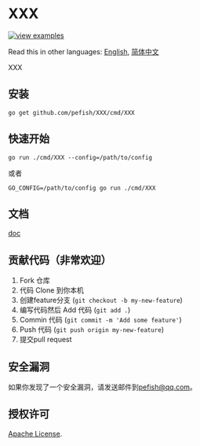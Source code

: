 # XXX

[![view examples](https://img.shields.io/badge/learn%20by-examples-0C8EC5.svg?style=for-the-badge&logo=go)](https://github.com/pefish/XXX)

Read this in other languages: [English](README.md), [简体中文](README_zh-cn.md)

XXX

## 安装

```
go get github.com/pefish/XXX/cmd/XXX
```

## 快速开始

```shell script
go run ./cmd/XXX --config=/path/to/config
```

或者

```shell script
GO_CONFIG=/path/to/config go run ./cmd/XXX
```

## 文档

[doc](https://godoc.org/github.com/pefish/XXX)

## 贡献代码（非常欢迎）

1. Fork 仓库
2. 代码 Clone 到你本机
3. 创建feature分支 (`git checkout -b my-new-feature`)
4. 编写代码然后 Add 代码 (`git add .`)
5. Commin 代码 (`git commit -m 'Add some feature'`)
6. Push 代码 (`git push origin my-new-feature`)
7. 提交pull request

## 安全漏洞

如果你发现了一个安全漏洞，请发送邮件到[pefish@qq.com](mailto:pefish@qq.com)。

## 授权许可

[Apache License](LICENSE).
